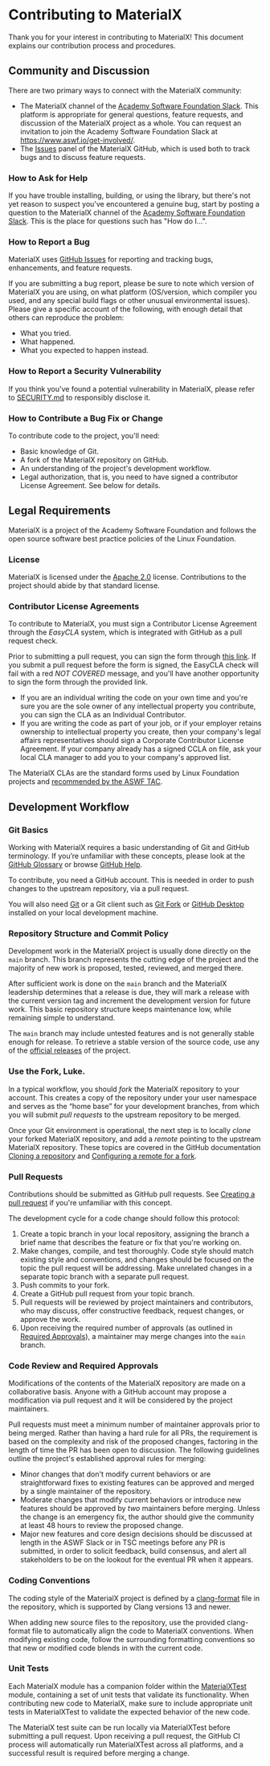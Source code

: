 # Contributing to MaterialX

Thank you for your interest in contributing to MaterialX! This document
explains our contribution process and procedures.

## Community and Discussion

There are two primary ways to connect with the MaterialX community:

- The MaterialX channel of the
[Academy Software Foundation Slack](http://academysoftwarefdn.slack.com/).
This platform is appropriate for general questions, feature requests, and
discussion of the MaterialX project as a whole.
You can request an invitation to join the Academy Software Foundation Slack
at https://www.aswf.io/get-involved/.
- The [Issues](https://github.com/AcademySoftwareFoundation/MaterialX/issues)
panel of the MaterialX GitHub, which is used both to track bugs and to discuss
feature requests.

### How to Ask for Help

If you have trouble installing, building, or using the library, but there's
not yet reason to suspect you've encountered a genuine bug, start by posting
a question to the MaterialX channel of the
[Academy Software Foundation Slack](http://academysoftwarefdn.slack.com/).
This is the place for questions such has "How do I...".

### How to Report a Bug

MaterialX uses
[GitHub Issues](https://github.com/AcademySoftwareFoundation/MaterialX/issues)
for reporting and tracking bugs, enhancements, and feature requests.

If you are submitting a bug report, please be sure to note which version of
MaterialX you are using, on what platform (OS/version, which compiler you used,
and any special build flags or other unusual environmental issues). Please
give a specific account of the following, with enough detail that others can
reproduce the problem:

- What you tried.
- What happened.
- What you expected to happen instead.

### How to Report a Security Vulnerability

If you think you've found a potential vulnerability in MaterialX, please refer
to [SECURITY.md](SECURITY.md) to responsibly disclose it.

### How to Contribute a Bug Fix or Change

To contribute code to the project, you'll need:

- Basic knowledge of Git.
- A fork of the MaterialX repository on GitHub.
- An understanding of the project's development workflow.
- Legal authorization, that is, you need to have signed a contributor
  License Agreement. See below for details.

## Legal Requirements

MaterialX is a project of the Academy Software Foundation and follows the
open source software best practice policies of the Linux Foundation.

### License

MaterialX is licensed under the [Apache 2.0](LICENSE.md) license.
Contributions to the project should abide by that standard license.

### Contributor License Agreements

To contribute to MaterialX, you must sign a Contributor License Agreement
through the *EasyCLA* system, which is integrated with GitHub as a pull
request check.

Prior to submitting a pull request, you can sign the form through
[this link](https://organization.lfx.linuxfoundation.org/foundation/a09410000182dD2AAI/project/a092M00001KWrdoQAD/cla).
If you submit a pull request before the form is signed, the EasyCLA check
will fail with a red *NOT COVERED* message, and you'll have another
opportunity to sign the form through the provided link.

- If you are an individual writing the code on your own time and you're sure
you are the sole owner of any intellectual property you contribute, you can
sign the CLA as an Individual Contributor.
- If you are writing the code as part of your job, or if your employer
retains ownership to intellectual property you create, then your company's
legal affairs representatives should sign a Corporate Contributor License
Agreement.  If your company already has a signed CCLA on file, ask your
local CLA manager to add you to your company's approved list.

The MaterialX CLAs are the standard forms used by Linux Foundation projects
and [recommended by the ASWF TAC](https://github.com/AcademySoftwareFoundation/tac/blob/main/process/contributing.md#contributor-license-agreement-cla).

## Development Workflow

### Git Basics

Working with MaterialX requires a basic understanding of Git and GitHub
terminology. If you’re unfamiliar with these concepts, please look at the
[GitHub Glossary](https://help.github.com/articles/github-glossary/) or
browse [GitHub Help](https://help.github.com/).

To contribute, you need a GitHub account. This is needed in order to push
changes to the upstream repository, via a pull request.

You will also need [Git](https://git-scm.com/doc) or a Git client such
as [Git Fork](https://git-fork.com/) or
[GitHub Desktop](https://desktop.github.com/download/) installed
on your local development machine.

### Repository Structure and Commit Policy

Development work in the MaterialX project is usually done directly
on the `main` branch. This branch represents the cutting edge of the
project and the majority of new work is proposed, tested, reviewed,
and merged there.

After sufficient work is done on the `main` branch and the MaterialX
leadership determines that a release is due, they will mark a release with
the current version tag and increment the development version for future
work. This basic repository structure keeps maintenance low, while remaining
simple to understand.

The `main` branch may include untested features and is not generally stable
enough for release. To retrieve a stable version of the source code, use any
of the 
[official releases](https://github.com/AcademySoftwareFoundation/MaterialX/releases)
of the project.

### Use the Fork, Luke.

In a typical workflow, you should *fork* the MaterialX repository to
your account. This creates a copy of the repository under your user
namespace and serves as the “home base” for your development branches,
from which you will submit *pull requests* to the upstream
repository to be merged.

Once your Git environment is operational, the next step is to locally
*clone* your forked MaterialX repository, and add a *remote*
pointing to the upstream MaterialX repository. These topics are
covered in the GitHub documentation
[Cloning a repository](https://help.github.com/articles/cloning-a-repository/)
and
[Configuring a remote for a fork](https://help.github.com/articles/configuring-a-remote-for-a-fork/).

### Pull Requests

Contributions should be submitted as GitHub pull requests. See
[Creating a pull request](https://help.github.com/articles/creating-a-pull-request/)
if you're unfamiliar with this concept. 

The development cycle for a code change should follow this protocol:

1. Create a topic branch in your local repository, assigning the branch a
brief name that describes the feature or fix that you're working on.
2. Make changes, compile, and test thoroughly. Code style should match existing
style and conventions, and changes should be focused on the topic the pull
request will be addressing. Make unrelated changes in a separate topic branch
with a separate pull request.
3. Push commits to your fork.
4. Create a GitHub pull request from your topic branch.
5. Pull requests will be reviewed by project maintainers and contributors,
who may discuss, offer constructive feedback, request changes, or approve
the work.
6. Upon receiving the required number of approvals (as outlined in
[Required Approvals](#code-review-and-required-approvals)), a maintainer
may merge changes into the `main` branch.

### Code Review and Required Approvals

Modifications of the contents of the MaterialX repository are made on a
collaborative basis. Anyone with a GitHub account may propose a modification
via pull request and it will be considered by the project maintainers.

Pull requests must meet a minimum number of maintainer approvals prior to
being merged. Rather than having a hard rule for all PRs, the requirement
is based on the complexity and risk of the proposed changes, factoring in
the length of time the PR has been open to discussion. The following
guidelines outline the project's established approval rules for merging:

- Minor changes that don't modify current behaviors or are straightforward
fixes to existing features can be approved and merged by a single maintainer
of the repository.
- Moderate changes that modify current behaviors or introduce new features
should be approved by *two* maintainers before merging. Unless the change is
an emergency fix, the author should give the community at least 48 hours to
review the proposed change.
- Major new features and core design decisions should be discussed at length
in the ASWF Slack or in TSC meetings before any PR is submitted, in order to
solicit feedback, build consensus, and alert all stakeholders to be on the
lookout for the eventual PR when it appears.

### Coding Conventions

The coding style of the MaterialX project is defined by a
[clang-format](.clang-format) file in the repository, which is supported by
Clang versions 13 and newer.

When adding new source files to the repository, use the provided clang-format
file to automatically align the code to MaterialX conventions. When modifying
existing code, follow the surrounding formatting conventions so that new or
modified code blends in with the current code.

### Unit Tests

Each MaterialX module has a companion folder within the
[MaterialXTest](source/MaterialXTest) module, containing a set of unit tests
that validate its functionality. When contributing new code to MaterialX, make
sure to include appropriate unit tests in MaterialXTest to validate the
expected behavior of the new code.

The MaterialX test suite can be run locally via MaterialXTest before submitting
a pull request. Upon receiving a pull request, the GitHub CI process will
automatically run MaterialXTest across all platforms, and a successful result
is required before merging a change.
